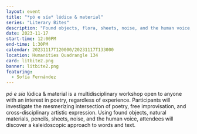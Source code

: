 ```yaml
---
layout: event
title: "*pó e sía* lúdica & material"
series: "Literary Bites"
description: "Found objects, flora, sheets, noise, and the human voice, prepare for a kaleidoscope of words and text."
date: 2023-11-17
start-time: 12:00PM
end-time: 1:30PM
calendar: 20231117T120000/20231117T133000
location: Humanities Quadrangle 134
card: litbite2.png
banner: litbite2.png
featuring:
  - Sofía Fernández
---
```


_pó e sía_ lúdica & material is a multidisciplinary workshop open to anyone with an interest in poetry, regardless of experience. Participants will investigate the mesmerizing intersection of poetry, free improvisation, and cross-disciplinary artistic expression. Using found objects, natural materials, pencils, sheets, noise, and the human voice, attendees will discover a kaleidoscopic approach to words and text.
